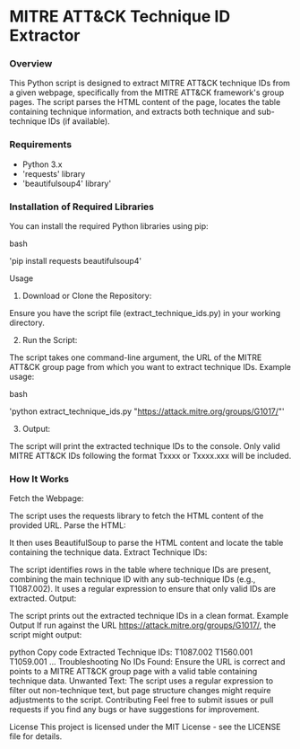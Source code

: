 # MITRE ATT&CK Technique ID Extractor

### Overview

This Python script is designed to extract MITRE ATT&CK technique IDs from a given webpage, specifically from the MITRE ATT&CK framework's group pages. The script parses the HTML content of the page, locates the table containing technique information, and extracts both technique and sub-technique IDs (if available).

### Requirements

- Python 3.x
- 'requests' library
- 'beautifulsoup4' library'

### Installation of Required Libraries

You can install the required Python libraries using pip:

bash

  'pip install requests beautifulsoup4'

  
Usage

1. Download or Clone the Repository:

Ensure you have the script file (extract_technique_ids.py) in your working directory.

2. Run the Script:

The script takes one command-line argument, the URL of the MITRE ATT&CK group page from which you want to extract technique IDs.
Example usage:

bash

'python extract_technique_ids.py "https://attack.mitre.org/groups/G1017/"'

3. Output:

The script will print the extracted technique IDs to the console. Only valid MITRE ATT&CK IDs following the format Txxxx or Txxxx.xxx will be included.

### How It Works

Fetch the Webpage:

The script uses the requests library to fetch the HTML content of the provided URL.
Parse the HTML:

It then uses BeautifulSoup to parse the HTML content and locate the table containing the technique data.
Extract Technique IDs:

The script identifies rows in the table where technique IDs are present, combining the main technique ID with any sub-technique IDs (e.g., T1087.002).
It uses a regular expression to ensure that only valid IDs are extracted.
Output:

The script prints out the extracted technique IDs in a clean format.
Example Output
If run against the URL https://attack.mitre.org/groups/G1017/, the script might output:

python
Copy code
Extracted Technique IDs:
T1087.002
T1560.001
T1059.001
...
Troubleshooting
No IDs Found: Ensure the URL is correct and points to a MITRE ATT&CK group page with a valid table containing technique data.
Unwanted Text: The script uses a regular expression to filter out non-technique text, but page structure changes might require adjustments to the script.
Contributing
Feel free to submit issues or pull requests if you find any bugs or have suggestions for improvement.

License
This project is licensed under the MIT License - see the LICENSE file for details.
